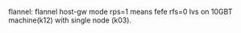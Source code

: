 flannel: flannel host-gw mode 
rps=1 means fefe
rfs=0
lvs on 10GBT machine(k12) with single node (k03).

